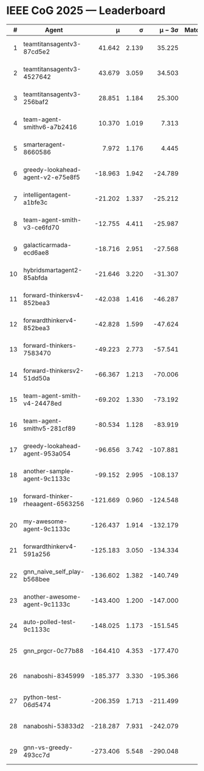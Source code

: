 # IEEE CoG 2025 — Leaderboard

| # | Agent | μ | σ | μ − 3σ | Matches | Updated |
|---:|---|---:|---:|---:|---:|---|
| 1 | teamtitansagentv3-87cd5e2 | 41.642 | 2.139 | 35.225 | 578 | 2025-08-17 14:08 |
| 2 | teamtitansagentv3-4527642 | 43.679 | 3.059 | 34.503 | 560 | 2025-08-17 14:08 |
| 3 | teamtitansagentv3-256baf2 | 28.851 | 1.184 | 25.300 | 558 | 2025-08-17 14:08 |
| 4 | team-agent-smithv6-a7b2416 | 10.370 | 1.019 | 7.313 | 620 | 2025-08-17 14:08 |
| 5 | smarteragent-8660586 | 7.972 | 1.176 | 4.445 | 336 | 2025-08-17 14:08 |
| 6 | greedy-lookahead-agent-v2-e75e8f5 | -18.963 | 1.942 | -24.789 | 600 | 2025-08-17 14:08 |
| 7 | intelligentagent-a1bfe3c | -21.202 | 1.337 | -25.212 | 454 | 2025-08-17 14:08 |
| 8 | team-agent-smith-v3-ce6fd70 | -12.755 | 4.411 | -25.987 | 560 | 2025-08-17 14:08 |
| 9 | galacticarmada-ecd6ae8 | -18.716 | 2.951 | -27.568 | 480 | 2025-08-17 14:08 |
| 10 | hybridsmartagent2-85abfda | -21.646 | 3.220 | -31.307 | 508 | 2025-08-17 14:08 |
| 11 | forward-thinkersv4-852bea3 | -42.038 | 1.416 | -46.287 | 382 | 2025-08-17 14:08 |
| 12 | forwardthinkerv4-852bea3 | -42.828 | 1.599 | -47.624 | 452 | 2025-08-17 14:08 |
| 13 | forward-thinkers-7583470 | -49.223 | 2.773 | -57.541 | 320 | 2025-08-17 14:08 |
| 14 | forward-thinkersv2-51dd50a | -66.367 | 1.213 | -70.006 | 614 | 2025-08-17 14:08 |
| 15 | team-agent-smith-v4-24478ed | -69.202 | 1.330 | -73.192 | 520 | 2025-08-17 14:08 |
| 16 | team-agent-smithv5-281cf89 | -80.534 | 1.128 | -83.919 | 440 | 2025-08-17 14:08 |
| 17 | greedy-lookahead-agent-953a054 | -96.656 | 3.742 | -107.881 | 520 | 2025-08-17 14:08 |
| 18 | another-sample-agent-9c1133c | -99.152 | 2.995 | -108.137 | 520 | 2025-08-17 14:08 |
| 19 | forward-thinker-rheaagent-6563256 | -121.669 | 0.960 | -124.548 | 474 | 2025-08-17 14:08 |
| 20 | my-awesome-agent-9c1133c | -126.437 | 1.914 | -132.179 | 700 | 2025-08-17 14:08 |
| 21 | forwardthinkerv4-591a256 | -125.183 | 3.050 | -134.334 | 500 | 2025-08-17 14:08 |
| 22 | gnn_naive_self_play-b568bee | -136.602 | 1.382 | -140.749 | 420 | 2025-08-17 14:08 |
| 23 | another-awesome-agent-9c1133c | -143.400 | 1.200 | -147.000 | 480 | 2025-08-17 14:08 |
| 24 | auto-polled-test-9c1133c | -148.025 | 1.173 | -151.545 | 400 | 2025-08-17 14:08 |
| 25 | gnn_prgcr-0c77b88 | -164.410 | 4.353 | -177.470 | 620 | 2025-08-17 14:08 |
| 26 | nanaboshi-8345999 | -185.377 | 3.330 | -195.366 | 380 | 2025-08-17 14:08 |
| 27 | python-test-06d5474 | -206.359 | 1.713 | -211.499 | 420 | 2025-08-17 14:08 |
| 28 | nanaboshi-53833d2 | -218.287 | 7.931 | -242.079 | 520 | 2025-08-17 14:08 |
| 29 | gnn-vs-greedy-493cc7d | -273.406 | 5.548 | -290.048 | 400 | 2025-08-17 14:08 |
